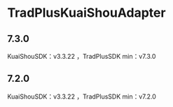 # TradPlusKuaiShouAdapter

## 7.3.0

KuaiShouSDK：v3.3.22 ，TradPlusSDK min：v7.3.0

## 7.2.0

KuaiShouSDK：v3.3.22 ，TradPlusSDK min：v7.2.0